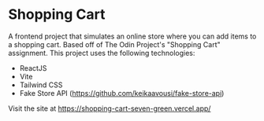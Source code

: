 # Shopping Cart

A frontend project that simulates an online store where you can add items to a shopping cart. Based off of The Odin Project's "Shopping Cart" assignment. This project uses the following technologies:

- ReactJS
- Vite
- Tailwind CSS
- Fake Store API (https://github.com/keikaavousi/fake-store-api)

Visit the site at https://shopping-cart-seven-green.vercel.app/
